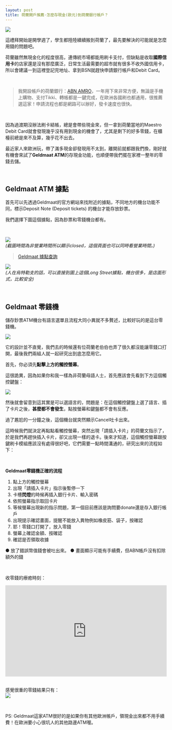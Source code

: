 ```yaml
---
layout: post
title: 荷蘭開戶推薦·怎麼存現金(歐元)到荷蘭銀行帳戶？
---
```


![](/assets/img/NL_Life/gelmmat_street.JPG)<br/>


這禮拜開始是開學週了，學生都陸陸續續搬到荷蘭了，最先要解決的可能就是怎麼用錢的問題吧。

荷蘭雖然無現金化的程度很高，連傳統市場都能用刷卡支付，但缺點是收取**國際信用卡**的店家還是沒有那麼廣泛，日常生活最需要的超市就有很多不收外國信用卡，所以會建議一到這裡登記完地址、拿到BSN就趕快申請銀行帳戶和Debit Card。

<br/>

> 我開設帳戶的荷蘭銀行：[ABN AMRO](https://www.abnamro.nl/en/personal/payments/open-an-account/your-own-account.html)，一年用下來非常方便，無論是手機上購物、支付Tikki、轉帳都是一鍵完成，在歐洲各國刷也都通用，很推薦選這家！申請流程也都是網路可以辦好，發卡速度也很快。


<br/>

因為過渡期沒辦法刷卡結帳，總是會帶些現金來，但一拿到荷蘭當地的Maestro Debit Card就會發現幾乎沒有用到現金的機會了，尤其是剩下的好多零錢，在櫃檯前總是來不及算，幾乎花不出去。

最近家人來歐洲玩，帶了滿多現金卻發現用不太到，離開前就都跟我們換，剛好就有機會來試了**Geldmaat ATM**的存現金功能，也順便帶我們擺在家裡一整年的零錢去儲。

<br/>

## Geldmaat ATM 據點

首先可以先透過Geldmaat的官方網站來找附近的據點，不同地方的機台功能不同，標示Deposit Note (Deposit tickets) 的機台才能存放鈔票。

我們選擇下圖這個據點，因為鈔票和零錢機台都有。

<br/>


![](/assets/img/NL_Life/geldmaat_map.jpg)<br/>
*(截圖時間為非營業時間所以顯示closed，這個頁面也可以同時看營業時間。)*
<br/>

> [Geldmaat 據點查詢](https://www.locatiewijzer.geldmaat.nl/nl/)



![](/assets/img/NL_Life/gelmaat.JPG)<br/>
*(人在烏特勒支的話，可以直接到圖上這個Long Street據點，機台很多，是店面形式，比較安全)*


<br/>

## Geldmaat 零錢機

儲存鈔票ATM機台有語言選單且流程大同小異就不多贅述，比較好玩的是這台零錢機。

![](/assets/img/NL_Life/gelmaat_coin.JPG)<br/>

它的設計並不直覺，我們去的時候還有位荷蘭老伯伯也弄了很久都沒能讓零錢口打開，最後我們兩組人就一起研究出到底怎麼用它。

首先，你必須先**點擊上方的觸控螢幕**。

這很詭異，因為如果你和我一樣為非荷蘭母語人士，首先應該會先看到下方這個觸控鍵盤：
<br/>

![](/assets/img/NL_Life/gelmaat_device.JPG)<br/>

然後就會留意到這其實是可以選語言的，問題是：在這個觸控鍵盤上選了語言、插了卡片之後，**甚麼都不會發生**，點按螢幕和鍵盤都不會有反應。

過了尷尬的一分鐘之後，這個機台就突然顯示Cancel吐卡出來。


這時候我們就決定再點點看觸控螢幕，突然出現「請插入卡片」的荷蘭文指示了，於是我們再趕快插入卡片，卻又出現一樣的退卡。後來才知道，這個觸控螢幕跟按鍵刷卡模組應該沒有處得很好吧，它們需要一點時間溝通的，研究出來的流程如下：

<br/>


**Geldmaat零錢機正確的流程** <br/>

1. 點上方的觸控螢幕<br/>
2. 出現「請插入卡片」指示後暫停一下<br/>
3. 卡槽**閃燈**的時候再插入銀行卡片、輸入密碼<br/>
4. 依照螢幕指示取回卡片<br/>
5. 等候螢幕出現新的指示問題，第一個目前應該是詢問要donate還是存入銀行帳戶<br/>
6. 出現提示確認畫面，提醒不能放入異物例如橡皮筋、袋子，按確認 <br/>
7. 耶！零錢口打開了，放入零錢 <br/>
8. 螢幕上確認金額、按確認 <br/>
9. 確認是否領取收據 <br/>


● 放了錯誤幣值錢會被吐出來。
● 畫面顯示可能有手續費，但ABN帳戶沒有扣除額外的錢
<br/>


<br/>

收零錢的療癒時刻： <br>

<div style="padding-bottom: 56.25%; position: relative;"><iframe width="100%" height="100%" src="https://www.youtube.com/embed/fBFP2FTfQ3k" frameborder="0" allow="accelerometer; autoplay; encrypted-media; gyroscope; picture-in-picture; fullscreen"  style="position: absolute; top: 0px; left: 0px; width: 100%; height: 100%;"><small>Powered by <a href="https://embed.tube/embed-code-generator/youtube/">youtube embed video</a> generator</small></iframe></div>

<br/>

感覺很重的零錢結果只有：<br/>
![](/assets/img/NL_Life/geldmaat_receipt.jpg)<br/>

<br/>

PS: Geldmaat這家ATM很好的是如果你有其他歐洲帳戶，領現金出來都不用手續費！在歐洲要小心很坑人的其他路邊ATM喔。




